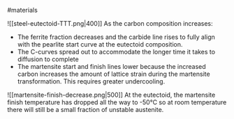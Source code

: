 #materials 

![[steel-eutectoid-TTT.png|400]]
As the carbon composition increases:
- The ferrite fraction decreases and the carbide line rises to fully align with the pearlite start curve at the eutectoid composition.
- The C-curves spread out to accommodate the longer time it takes to diffusion to complete
- The martensite start and finish lines lower because the increased carbon increases the amount of lattice strain during the martensite transformation. This requires greater undercooling.

![[martensite-finish-decrease.png|500]]
At the eutectoid, the martensite finish temperature has dropped all the way to -50°C so at room temperature there will still be a small fraction of unstable austenite.